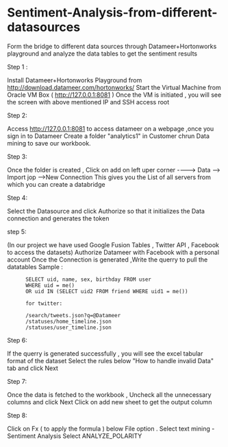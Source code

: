 # Sentiment-Analysis-from-different-datasources
Form the bridge to different data sources through Datameer+Hortonworks playground and analyze the data tables to get the sentiment results

Step 1 : 

Install Datameer+Hortonworks Playground from http://download.datameer.com/hortonworks/
Start the Virtual Machine from Oracle VM Box ( http://127.0.0.1:8081 )
Once the VM is initiated , you will see the screen with above mentioned IP and SSH access root

Step 2:

Access http://127.0.0.1:8081 to access datameer on a webpage ,once you sign in to Datameer
Create a folder "analytics1" in Customer chrun Data mining to save our workbook.

Step 3:

Once the folder is created , Click on add on left uper corner ----> Data --> Import jop -->New Connection
This gives you the List of all servers from which you can create a databridge 

Step 4:

Select the Datasource and click Authorize so that it initializes the Data connection and generates the token 

step 5:

(In our project we have used Google Fusion Tables , Twitter API , Facebook to access the datasets)
Authorize Datameer with Facebook with a personal account
Once the Connection is generated ,Write the querry to pull the datatables 
Sample : 

          SELECT uid, name, sex, birthday FROM user 
          WHERE uid = me() 
          OR uid IN (SELECT uid2 FROM friend WHERE uid1 = me())
          
          for twitter:
          
          /search/tweets.json?q=@Datameer
          /statuses/home_timeline.json
          /statuses/user_timeline.json

          
  Step 6:
  
  If the querry is generated successfully , you will see the excel tabular format of the dataset
  Select the rules below "How to handle invalid Data" tab and click Next
  
  Step 7:
  
  Once the data is fetched to the workbook , Uncheck all the unnecessary columns and click Next
  Click on add new sheet to get the output column
  
  Step 8:
  
  Click on Fx ( to apply the formula ) below File option .
  Select text mining -Sentiment Analysis
  Select ANALYZE_POLARITY
  



